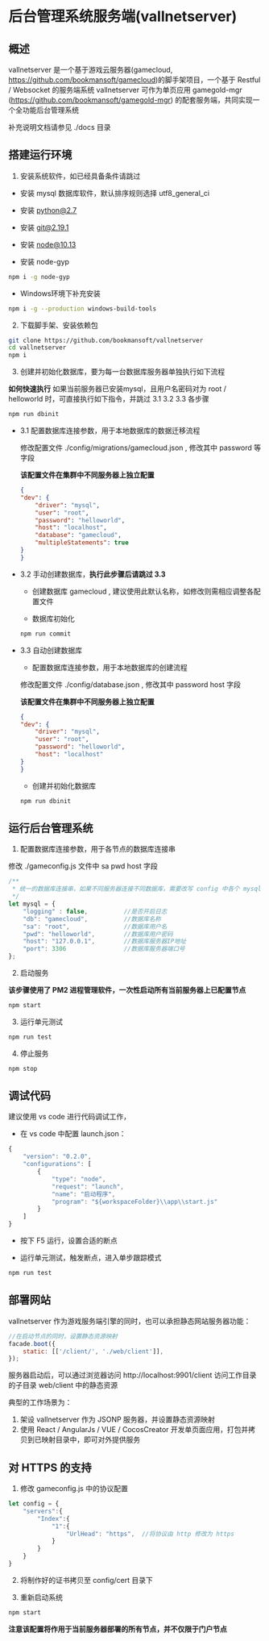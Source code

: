 # 后台管理系统服务端(vallnetserver)

## 概述

vallnetserver 是一个基于游戏云服务器(gamecloud, https://github.com/bookmansoft/gamecloud)的脚手架项目，一个基于 Restful / Websocket 的服务端系统
vallnetserver 可作为单页应用 gamegold-mgr (https://github.com/bookmansoft/gamegold-mgr) 的配套服务端，共同实现一个全功能后台管理系统

补充说明文档请参见 ./docs 目录

## 搭建运行环境

1. 安装系统软件，如已经具备条件请跳过

- 安装 mysql 数据库软件，默认排序规则选择 utf8_general_ci

- 安装 python@2.7

- 安装 git@2.19.1

- 安装 node@10.13

- 安装 node-gyp

```bash
npm i -g node-gyp
```

- Windows环境下补充安装

```bash
npm i -g --production windows-build-tools
```

2. 下载脚手架、安装依赖包

```bash
git clone https://github.com/bookmansoft/vallnetserver
cd vallnetserver
npm i
```

3. 创建并初始化数据库，要为每一台数据库服务器单独执行如下流程

**如何快速执行**
如果当前服务器已安装mysql，且用户名密码对为 root / helloworld 时，可直接执行如下指令，并跳过 3.1 3.2 3.3 各步骤
```bash
npm run dbinit
```

- 3.1 配置数据库连接参数，用于本地数据库的数据迁移流程

    修改配置文件 ./config/migrations/gamecloud.json , 修改其中 password 等字段

    **该配置文件在集群中不同服务器上独立配置**
    ```json
    {
    "dev": {
        "driver": "mysql",
        "user": "root",
        "password": "helloworld",
        "host": "localhost",
        "database": "gamecloud",
        "multipleStatements": true
    }
    }
    ```

- 3.2 手动创建数据库，**执行此步骤后请跳过 3.3**

    - 创建数据库 gamecloud , 建议使用此默认名称，如修改则需相应调整各配置文件

    - 数据库初始化

    ```bash
    npm run commit
    ```

- 3.3 自动创建数据库

    - 配置数据库连接参数，用于本地数据库的创建流程

    修改配置文件 ./config/database.json , 修改其中 password host 字段

    **该配置文件在集群中不同服务器上独立配置**
    ```json
    {
    "dev": {
        "driver": "mysql",
        "user": "root",
        "password": "helloworld",
        "host": "localhost"
    }
    }
    ```

    - 创建并初始化数据库

    ```bash
    npm run dbinit
    ```

## 运行后台管理系统

1. 配置数据库连接参数，用于各节点的数据库连接串

修改 ./gameconfig.js 文件中 sa pwd host 字段

```js
/**
 * 统一的数据库连接串，如果不同服务器连接不同数据库，需要改写 config 中各个 mysql 字段
 */
let mysql = {
    "logging" : false,          //是否开启日志
    "db": "gamecloud",          //数据库名称    
    "sa": "root",               //数据库用户名
    "pwd": "helloworld",        //数据库用户密码
    "host": "127.0.0.1",        //数据库服务器IP地址
    "port": 3306                //数据库服务器端口号
};
```

2. 启动服务

**该步骤使用了 PM2 进程管理软件，一次性启动所有当前服务器上已配置节点**
```bash
npm start
```

3. 运行单元测试

```bash
npm run test
```

4. 停止服务

```bash
npm stop
```

## 调试代码

建议使用 vs code 进行代码调试工作，

- 在 vs code 中配置 launch.json：

```js
{
    "version": "0.2.0",
    "configurations": [
        {
            "type": "node",
            "request": "launch",
            "name": "启动程序",
            "program": "${workspaceFolder}\\app\\start.js"
        }
    ]
}
```

- 按下 F5 运行，设置合适的断点

- 运行单元测试，触发断点，进入单步跟踪模式

```bash
npm run test
```

## 部署网站

vallnetserver 作为游戏服务端引擎的同时，也可以承担静态网站服务器功能：

```js
//在启动节点的同时，设置静态资源映射
facade.boot({
    static: [['/client/', './web/client']],
});
```

服务器启动后，可以通过浏览器访问 http://localhost:9901/client 访问工作目录的子目录 web/client 中的静态资源

典型的工作场景为：
1. 架设 vallnetserver 作为 JSONP 服务器，并设置静态资源映射
2. 使用 React / AngularJs / VUE / CocosCreator 开发单页面应用，打包并拷贝到已映射目录中，即可对外提供服务

## 对 HTTPS 的支持

1. 修改 gameconfig.js 中的协议配置

```js
let config = {
    "servers":{
        "Index":{
            "1":{
                "UrlHead": "https",  //将协议由 http 修改为 https
            }
        }
    }
}
```

2. 将制作好的证书拷贝至 config/cert 目录下

3. 重新启动系统

```bash
npm start
```

**注意该配置将作用于当前服务器部署的所有节点，并不仅限于门户节点**

